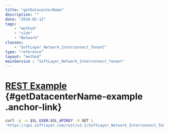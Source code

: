 ```yaml
---
title: "getDatacenterName"
description: ""
date: "2018-02-12"
tags:
    - "method"
    - "sldn"
    - "Network"
classes:
    - "SoftLayer_Network_Interconnect_Tenant"
type: "reference"
layout: "method"
mainService : "SoftLayer_Network_Interconnect_Tenant"
---
```


# [REST Example](#getDatacenterName-example) <a href="/article/rest/"><i class="fas fa-question"></i></a> {#getDatacenterName-example .anchor-link} 
```bash
curl -g -u $SL_USER:$SL_APIKEY -X GET \
'https://api.softlayer.com/rest/v3.1/SoftLayer_Network_Interconnect_Tenant/{SoftLayer_Network_Interconnect_TenantID}/getDatacenterName'
```
